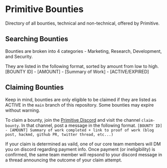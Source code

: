 # Primitive Bounties
Directory of all bounties, technical and non-technical, offered by Primitive.

## Searching Bounties
Bounties are broken into 4 categories - Marketing, Research, Development, and Security.

They are listed in the following format, sorted by amount from low to high.
[BOUNTY ID] - [AMOUNT] - [Summary of Work] - [ACTIVE/EXPIRED]

## Claiming Bounties
Keep in mind, bounties are only eligible to be claimed if they are listed as ACTIVE in the `main` branch of this repository.  Some bounties may expire without warning. 

To claim a bounty, join the [Primitive Discord](https://discord.com/invite/gYDVGNPVz8) and visit the channel `claim-bounty`.  In that channel, post a message in the following format.
`[BOUNTY ID] - [AMOUNT]
Summary of work completed + link to proof of work (blog post, hackmd, github PR, twitter thread, etc...)`

If your claim is determined as vaild, one of our core team members will DM you on discord regarding payment info.  Once payment (or ineligibility) is confirmed, the same team member will repsond to your discord message in a thread announcing the outcome of your claim attempt.

